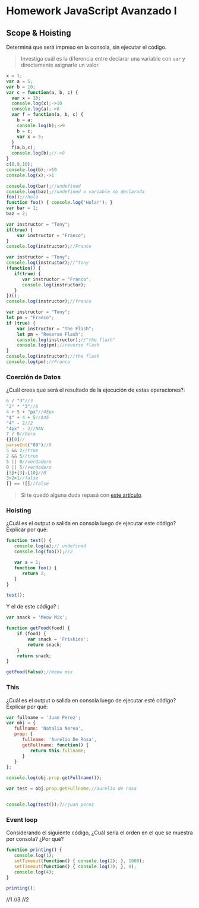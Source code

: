 
# Homework JavaScript Avanzado I

## Scope & Hoisting

Determiná que será impreso en la consola, sin ejecutar el código.

> Investiga cuál es la diferencia entre declarar una variable con `var` y directamente asignarle un valor.

```javascript
x = 1;
var a = 5;
var b = 10;
var c = function(a, b, c) {
  var x = 10;
  console.log(x);->10
  console.log(a);->8
  var f = function(a, b, c) {
    b = a;
    console.log(b);->9
    b = c;
    var x = 5;
  }
  f(a,b,c);
  console.log(b);//->9
}
c(8,9,10);
console.log(b);->10
console.log(x);->1
```

```javascript
console.log(bar);//undefined
console.log(baz);//undefined o variable no declarada
foo();//hola
function foo() { console.log('Hola!'); }
var bar = 1;
baz = 2;
```

```javascript
var instructor = "Tony";
if(true) {
    var instructor = "Franco";
}
console.log(instructor);//Franco
```

```javascript
var instructor = "Tony";
console.log(instructor);//"tony
(function() {
   if(true) {
      var instructor = "Franco";
      console.log(instructor);
   }
})();
console.log(instructor);//franco
```

```javascript
var instructor = "Tony";
let pm = "Franco";
if (true) {
    var instructor = "The Flash";
    let pm = "Reverse Flash";
    console.log(instructor);//"the flash"
    console.log(pm);//reverse flash
}
console.log(instructor);//the flash
console.log(pm);//Franco
```
### Coerción de Datos

¿Cuál crees que será el resultado de la ejecución de estas operaciones?:

```javascript
6 / "3"//3
"2" * "3"//6
4 + 5 + "px"//45px
"$" + 4 + 5//$45
"4" - 2//2
"4px" - 2//NAN
7 / 0//Cero
{}[0]//
parseInt("09")//9
5 && 2//true
2 && 5//true
5 || 0//verdadero
0 || 5//verdadero
[3]+[3]-[10]//0
3>2>1//false
[] == ![]//false
```

> Si te quedó alguna duda repasá con [este artículo](http://javascript.info/tutorial/object-conversion).


### Hoisting

¿Cuál es el output o salida en consola luego de ejecutar este código? Explicar por qué:

```javascript
function test() {
   console.log(a);// undefined
   console.log(foo());//2

   var a = 1;
   function foo() {
      return 2;
   }
}

test();
```

Y el de este código? :

```javascript
var snack = 'Meow Mix';

function getFood(food) {
    if (food) {
        var snack = 'Friskies';
        return snack;
    }
    return snack;
}

getFood(false);//meow mix
```


### This

¿Cuál es el output o salida en consola luego de ejecutar esté código? Explicar por qué:

```javascript
var fullname = 'Juan Perez';
var obj = {
   fullname: 'Natalia Nerea',
   prop: {
      fullname: 'Aurelio De Rosa',
      getFullname: function() {
         return this.fullname;
      }
   }
};

console.log(obj.prop.getFullname());

var test = obj.prop.getFullname;//aurelio de rosa


console.log(test());7//juan perez
```

### Event loop

Considerando el siguiente código, ¿Cuál sería el orden en el que se muestra por consola? ¿Por qué?

```javascript
function printing() {
   console.log(1);
   setTimeout(function() { console.log(2); }, 1000);
   setTimeout(function() { console.log(3); }, 0);
   console.log(4);
}

printing();
```
//1
//3
//2
